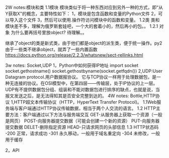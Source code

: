 2W notes:模块和类
1.1模块
模块类似于将一种东西对应到另外一种的方式，即“从Y获取X"的概念，主要特性如下：
1，模块是包含函数和变量的Python文件
2，可以导入这个文件
3，然后可以使用.操作符访问模块中的函数和变量。
1.2类
类和模块差不多，理解为俄罗斯套娃吧，一个大的套着小的，然后再小的包。。
1.2.1 对象
为什么要再括号里放object? 待理解。。

继承了object的类是新式类，由于他们都是object的派生类，便于统一操作。py2由于一些类不继承object，就弄了一些内置函数
https://docs.python.org/release/2.2.3/whatsnew/sect-rellinks.html

3w notes: Socket,UDP
1，Python中如何获得IP地址
import socket
socket.gethostname()
socket.gethostbyname(socket.getfqdn())
2,UDP:User Datagram protocol.用户数据报协议。
它与TCP协议一样用于处理数据包，是一种无连接的协议。在OSI模型中，在第四层——传输层，处于IP协议的上一层。UDP有不提供数据包分组、组装和不能对数据包进行排序的缺点，也就是说，当报文发送之后，是无法得知其是否安全完整到达的。
4W notes: Bottle,HTTP协议
1,HTTP超文本传输协议（HTTP，HyperText Transfer Protocol)。
1.1Web服务端与客户端通过HTTP协议传输数据，相当于两个人交流的语言。
1.2 HTTP主要方法：客户端通过以下方法与服务端交互
GET-从服务器上获取一个资源（一般是网页）
POST-向服务器提交数据（可能会创建一个新的资源）
PUT-向服务器提交数据
DELET-删除指定资源
HEAD-只请求网页的头部信息
1.3 HTTP状态码
-200 正常，请求成功
-301 永久移动，一般用于域名重定向
-304 未修改，一般用于缓存

2，API




